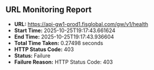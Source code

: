 ## URL Monitoring Report

- **URL:** https://api-gw1-prod1.fisglobal.com/gw/v1/health
- **Start Time:** 2025-10-25T19:17:43.661624
- **End Time:** 2025-10-25T19:17:43.936604
- **Total Time Taken:** 0.27498 seconds
- **HTTP Status Code:** 403
- **Status:** Failure
- **Failure Reason:** HTTP Status Code: 403
